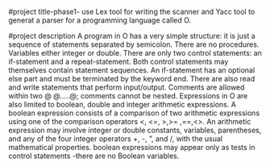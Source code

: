 #project title-phase1-
use Lex tool for writing the scanner and Yacc tool to generat a parser for a programming language called O.

#project description 
A program in O has a very simple structure: it is just a sequence of statements separated by semicolon. There are no procedures. Variables either integer or double. There are only two control statements: an if-statement and a repeat-statement. Both control statements may themselves contain statement sequences. An if-statement has an optional else part and must be terminated by the keyword end. There are also read and write statements that perform input/output. Comments are allowed within two @ @.....@; comments cannot be nested. Expressions in O are also limited to boolean, double and integer arithmetic expressions. A boolean expression consists of a comparison of two arithmetic expressions using one of the comparison operators <, <=, >,>= ,==,<>. An arithmetic expression may involve integer or double constants, variables, parentheses, and any of the four integer operators +, -, ”, and /, with the usual mathematical properties. boolean expressions may appear only as tests in control statements -there are no Boolean variables.
